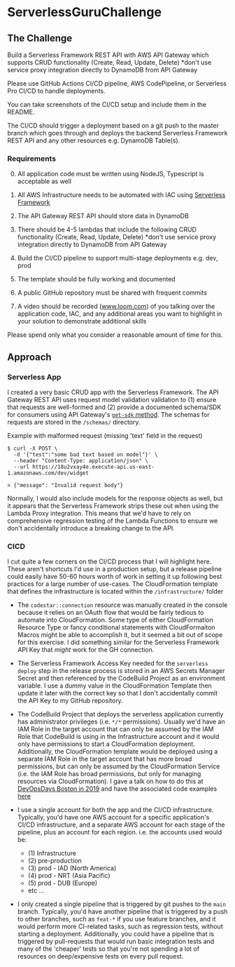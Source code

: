 # ServerlessGuruChallenge

## The Challenge

Build a Serverless Framework REST API with AWS API Gateway which supports CRUD functionality (Create, Read, Update, Delete) *don't use service proxy integration directly to DynamoDB from API Gateway

Please use GitHub Actions CI/CD pipeline, AWS CodePipeline, or Serverless Pro CI/CD to handle deployments.

You can take screenshots of the CI/CD setup and include them in the README.

The CI/CD should trigger a deployment based on a git push to the master branch which goes through and deploys the backend Serverless Framework REST API and any other resources e.g. DynamoDB Table(s).

### Requirements

0. All application code must be written using NodeJS, Typescript is acceptable as well

1. All AWS Infrastructure needs to be automated with IAC using [Serverless Framework](https://www.serverless.com)

2. The API Gateway REST API should store data in DynamoDB

3. There should be 4-5 lambdas that include the following CRUD functionality (Create, Read, Update, Delete) *don't use service proxy integration directly to DynamoDB from API Gateway

3. Build the CI/CD pipeline to support multi-stage deployments e.g. dev, prod

4. The template should be fully working and documented

4. A public GitHub repository must be shared with frequent commits

5. A video should be recorded (www.loom.com) of you talking over the application code, IAC, and any additional areas you want to highlight in your solution to demonstrate additional skills

Please spend only what you consider a reasonable amount of time for this.

## Approach

### Serverless App

I created a very basic CRUD app with the Serverless Framework.
The API Gateway REST API uses request model validation validation to (1) ensure that requests are well-formed and (2) provide a documented schema/SDK for consumers using API Gateway's [`get-sdk` method](https://docs.aws.amazon.com/cli/latest/reference/apigateway/get-sdk.html). The schemas for requests are stored in the `/schemas/` directory.


Example with malformed request (missing 'text' field in the request)
```shell
$ curl -X POST \
  -d '{"test":"some bad text based on model"}' \
  --header "Content-Type: application/json" \
  --url https://18u2vxay4e.execute-api.us-east-1.amazonaws.com/dev/widget 

> {"message": "Invalid request body"}
```

Normally, I would also include models for the response objects as well, but it appears that the Serverless Framework strips these out when using the Lambda Proxy integration. This means that we'd have to rely on comprehensive regression testing of the Lambda Functions to ensure we don't accidentally introduce a breaking change to the API.

### CICD

I cut quite a few corners on the CI/CD process that I will highlight here. These aren't shortcuts I'd use in a production setup, but a release pipeline could easily have 50-60 hours worth of work in setting it up following best practices for a large number of use-cases. The CloudFormation template that defines the infrastructure is located within the `/infrastructure/` folder

- The `codestar::connection` resource was manually created in the console because it relies on an OAuth flow that would be fairly tedious to automate into CloudFormation. Some type of either CloudFormation Resource Type or fancy conditional statements with CloudFormaiton Macros might be able to accomplish it, but it seemed a bit out of scope for this exercise. I did something similar for the Serverless Framework API Key that *might* work for the GH connection.

- The Serverless Framework Access Key needed for the `serverless deploy` step in the release process is stored in an AWS Secrets Manager Secret and then referenced by the CodeBuild Project as an environment variable. I use a dummy value in the CloudFormation Template then update it later with the correct key so that I don't accidentally commit the API Key to my GitHub repository.

- The CodeBuild Project that deploys the serverless application currently has administrator privileges (i.e. `*/*` permissions). Usually we'd have an IAM Role in the target account that can only be assumed by the IAM Role that CodeBuild is using in the Infrastructure account and it would only have permissions to start a CloudFormation deployment. Additionally, the CloudFormation template would be deployed using a separate IAM Role in the target account that has more broad permissions, but can only be assumed by the CloudFormation Service (i.e. the IAM Role has broad permissions, but only for managing resources via CloudFormation).  I gave a talk on how to do this at [DevOpsDays Boston in 2019](https://devopsdays.org/events/2019-boston/program/richard-boyd) and have the associated code examples [here](https://github.com/rhboyd/DevOpsDaysBoston)

- I use a single account for both the app and the CI/CD infrastructure. Typically, you'd have one AWS account for a specific application's CI/CD infrastructure, and a separate AWS account for each stage of the pipeline, plus an account for each region. i.e. the accounts used would be:
  - (1) Infrastructure 
  - (2) pre-production 
  - (3) prod - IAD (North America)
  - (4) prod - NRT (Asia Pacific)
  - (5) prod - DUB (Europe)
  - etc ...

- I only created a single pipeline that is triggered by git pushes to the `main` branch. Typically, you'd have another pipeline that is triggered by a push to other branches, such as `feat-*` if you use feature branches, and it would perform more CI-related tasks, such as regression tests, without starting a deployment. Additionally, you could have a pipeline that is triggered by pull-requests that would run basic integration tests and many of the 'cheaper' tests so that you're not spending a lot of resources on deep/expensive tests on every pull request.
